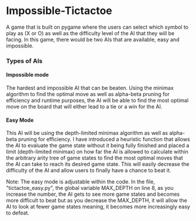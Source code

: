 # Impossible-Tictactoe

A game that is built on pygame where the users can select which symbol to play as (X or O) as well as the difficulty level of the AI that they will be facing. In this game, there would be two AIs that are available, easy and impossible. 


### Types of AIs

#### Impossible mode 
The hardest and impossible AI that can be beaten. Using the minimax algorithm to find the optimal move as well as alpha-beta pruning for efficiency and runtime purposes, the AI will be able to find the most optimal move on the board that will either lead to a tie or a win for the AI.

#### Easy Mode
This AI will be using the depth-limited minimax algorithm as well as alpha-beta pruning for efficiency. I have introduced a heuristic function that allows the AI to evaluate the game state without it being fully finished and placed a limit (depth-limited minimax) on how far the AI is allowed to calculate within the arbitrary arity tree of game states to find the most optimal moves that the AI can take to reach its desired game state. This will easily decrease the difficulty of the AI and allow users to finally have a chance to beat it.

Note: The easy mode is adjustable within the code. In the file, "tictactoe_easy.py", the global variable MAX_DEPTH on line 8, as you increase the number, the AI gets to see more game states and becomes more difficult to beat but as you decrease the MAX_DEPTH, it will allow the AI to look at fewer game states meaning, it becomes more increasingly easy to defeat.

